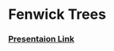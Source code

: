 # Fenwick Trees
### [Presentaion Link](https://docs.google.com/presentation/d/17QPdachI38xz0IAMYGAuy52bE1ELjg4sSYxmS6Iend0/edit?slide=id.p#slide=id.p)
